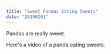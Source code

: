 ```yaml
---
title: "Sweet Pandas Eating Sweets"
date: "20190201"
---
```


Pandas are really sweet.

Here's a video of a panda eating sweets.

